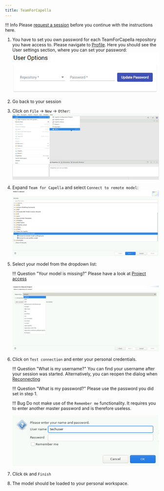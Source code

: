 ```yaml
---
title: TeamForCapella
---
```


!!! Info
    Please [request a session](../request.md) before you continue with the instructions here.

1. You have to set you own password for each TeamForCapella repository you have access to. Please navigate to <a href="/settings" target="_blank">Profile</a>. Here you should see the User settings section, where you can set your password:
    ![Set T4C password](t4c_password.png)

2. Go back to your session
3. Click on `File` → `New` → `Other`:
    ![Open Connection dialog](step_1.png)
4. Expand `Team for Capella` and select `Connect to remote model`:
    ![Connect to remote model](step_2.png)
5. Select your model from the dropdown list:

    !!! Question "Your model is missing?"
        Please have a look at [Project access](../../projects/access.md)

    ![Select the model](step_3.png)
6. Click on `Test connection` and enter your personal credentials.

    !!! Question "What is my username?"
        You can find your username after your session was started.
        Alternatively, you can reopen the dialog when [Reconnecting](../reconnect.md)

    !!! Question "What is my password?"
        Please use the password you did set in step 1.

    !!! Bug
        Do not make use of the `Remember me` functionality. It requires you to enter another master password and is therefore useless.

    ![Select the model](step_4.png)

7. Click `Ok` and `Finish`
8. The model should be loaded to your personal workspace.
